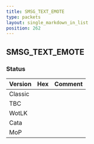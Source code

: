 ```yaml
---
title: SMSG_TEXT_EMOTE
type: packets
layout: single_markdown_in_list
position: 262
---
```


## SMSG_TEXT_EMOTE

### Status

Version | Hex | Comment
---------- | ---------- | ---------- 
Classic |  |  
TBC |  |  
WotLK |  |  
Cata |  |  
MoP |  |  